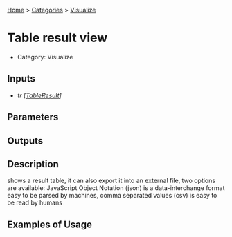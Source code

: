 
[Home](../../../index.html) > [Categories](../../index.html) > [Visualize](index.html)

# Table result view

* Category: Visualize

## Inputs

* *tr [[TableResult](../../../data_types.html#tableresult)]*

## Parameters



## Outputs



## Description

  shows a result table, it can also export it into an external file, two options are available: JavaScript Object Notation (json) is a data-interchange format easy to be parsed by machines, comma separated values (csv) is easy to be read by humans

## Examples of Usage
        